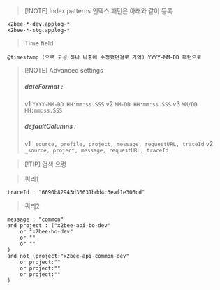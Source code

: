 > [!NOTE] Index patterns
> 인덱스 패턴은 아래와 같이 등록
```
x2bee-*-dev.applog-*
x2bee-*-stg.applog-*
```

> Time field
```
@timestamp (으로 구성 하나 나중에 수정했던걸로 기억) YYYY-MM-DD 패턴으로
```

> [!NOTE] Advanced settings
> 
> ##### dateFormat :
> v1 `YYYY-MM-DD HH:mm:ss.SSS`
> v2 `MM-DD HH:mm:ss.SSS`
> v3 `MM/DD HH:mm:ss.SSS`
> 
> ##### defaultColumns :
> v1 `_source, profile, project, message, requestURL, traceId`
> v2 `_source, project, message, requestURL, traceId`

> [!TIP] 검색 요령 

> 쿼리1
```
traceId : "6690b82943d36631bdd4c3eaf1e306cd"
```

> 쿼리2
```
message : "common"
and project : ("x2bee-api-bo-dev" 
	or "x2bee-bo-dev" 
	or "" 
	or ""
)
and not (project:"x2bee-api-common-dev" 
	or project:""
	or project:""
	or project:""
)
```
